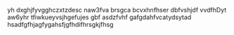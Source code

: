 yh dxghjfyvgghczxtzdesc naw3fva brsgca bcvxhnfhser dbfvshjdf vvdfhDyt aw6yhr tfiwkueyvsjhgefujes gbf asdzfvhf gafgdahfvcatydsytad hsadfgfhjagfygahsfjgfhdifhrsgkjfhsg 
